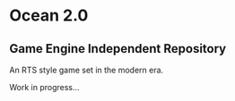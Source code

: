 # Ocean 2.0

## Game Engine Independent Repository

An RTS style game set in the modern era.

Work in progress...
